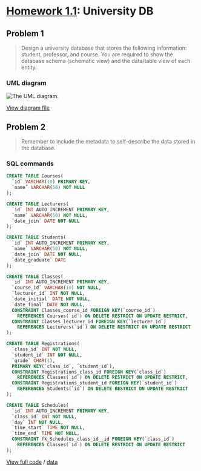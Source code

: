 # [Homework 1.1](https://github.com/hendraanggrian/IIT-CS425/blob/assets/assignments/hw1_1.docx): University DB

## Problem 1

> Design a university database that stores the following information: student,
  professor, and course. You are required to show the database schema (schematic
  view) and the data/table view of each entity.

### UML diagram

![The UML diagram.](https://github.com/hendraanggrian/IIT-CS425/raw/assets/university-db/uml.png)

[View diagram file](https://github.com/hendraanggrian/IIT-CS425/blob/main/university-db/uml.drawio)

## Problem 2

> Remember to include the metadata to self-describe the data stored in the
  database.

### SQL commands

```sql
CREATE TABLE Courses(
  `id` VARCHAR(10) PRIMARY KEY,
  `name` VARCHAR(50) NOT NULL
);

CREATE TABLE Lecturers(
  `id` INT AUTO_INCREMENT PRIMARY KEY,
  `name` VARCHAR(50) NOT NULL,
  `date_join` DATE NOT NULL
);

CREATE TABLE Students(
  `id` INT AUTO_INCREMENT PRIMARY KEY,
  `name` VARCHAR(50) NOT NULL,
  `date_join` DATE NOT NULL,
  `date_graduate` DATE
);

CREATE TABLE Classes(
  `id` INT AUTO_INCREMENT PRIMARY KEY,
  `course_id` VARCHAR(10) NOT NULL,
  `lecturer_id` INT NOT NULL,
  `date_initial` DATE NOT NULL,
  `date_final` DATE NOT NULL,
  CONSTRAINT Classes_course_id FOREIGN KEY(`course_id`)
    REFERENCES Courses(`id`) ON DELETE RESTRICT ON UPDATE RESTRICT,
  CONSTRAINT Classes_lecturer_id FOREIGN KEY(`lecturer_id`)
    REFERENCES Lecturers(`id`) ON DELETE RESTRICT ON UPDATE RESTRICT
);

CREATE TABLE Registrations(
  `class_id` INT NOT NULL,
  `student_id` INT NOT NULL,
  `grade` CHAR(1),
  PRIMARY KEY(`class_id`, `student_id`),
  CONSTRAINT Registrations_class_id FOREIGN KEY(`class_id`)
    REFERENCES Classes(`id`) ON DELETE RESTRICT ON UPDATE RESTRICT,
  CONSTRAINT Registrations_student_id FOREIGN KEY(`student_id`)
    REFERENCES Students(`id`) ON DELETE RESTRICT ON UPDATE RESTRICT
);

CREATE TABLE Schedules(
  `id` INT AUTO_INCREMENT PRIMARY KEY,
  `class_id` INT NOT NULL,
  `day` INT NOT NULL,
  `time_start` TIME NOT NULL,
  `time_end` TIME NOT NULL,
  CONSTRAINT fk_Schedules_class_id__id FOREIGN KEY(`class_id`)
    REFERENCES Classes(`id`) ON DELETE RESTRICT ON UPDATE RESTRICT
);
```

[View full code](https://github.com/hendraanggrian/IIT-CS425/blob/main/university-db/initialize.sql)
/ [data](https://github.com/hendraanggrian/IIT-CS425/blob/main/university-db/data.sql)
